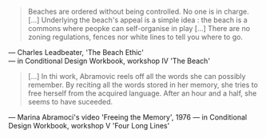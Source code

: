 > Beaches are ordered without being controlled. No one is in charge. [...] Underlying the beach's appeal is a simple idea : the beach is a commons where peopke can self-organise in play [...] There are no zoning regulations, fences nor white lines to tell you where to go.

— Charles Leadbeater, 'The Beach Ethic'  
— in Conditional Design Workbook, workshop IV 'The Beach'

> [...] In thi work, Abramovic reels off all the words she can possibly remember. By reciting all the words stored in her memory, she tries to free herself from the acquired language. After an hour and a half, she seems to have suceeded.

— Marina Abramoci's video 'Freeing the Memory', 1976
— in Conditional Design Workbook, workshop V 'Four Long Lines'
